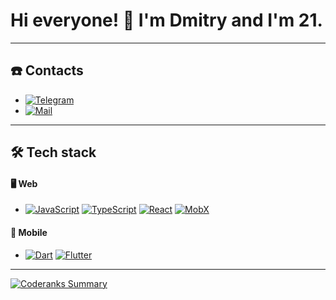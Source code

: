 # Hi everyone! 👋 I'm Dmitry and I'm 21.

---

## ☎️ Contacts

* [![Telegram](https://img.shields.io/badge/-Telegram-05122A?style=flat&logo=telegram)](https://t.me/ddmoody)
* [![Mail](https://img.shields.io/badge/-Email-05122A?style=flat&logo=gmail&logoColor=red)](mailto:dydynovdima6work@gmail.com)

---

## 🛠 Tech stack

#### 🖥 Web
* [![JavaScript](https://img.shields.io/badge/-JavaScript-05122A?style=flat&logo=javascript)](https://www.javascript.com/) [![TypeScript](https://img.shields.io/badge/-TypeScript-05122A?style=flat&logo=typescript)](https://www.typescriptlang.org/) [![React](https://img.shields.io/badge/-React-05122A?style=flat&logo=react&)](https://reactjs.org/) [![MobX](https://img.shields.io/badge/-Mobx-05122A?style=flat&logo=mobx)](https://mobx.js.org/README.html/)
#### 📱 Mobile
* [![Dart](https://img.shields.io/badge/-Dart-05122A?style=flat&logo=dart&logoColor=0175C2)](https://dart.dev/) [![Flutter](https://img.shields.io/badge/-Flutter-05122A?style=flat&logo=flutter&logoColor=lightblue)](http://flutter.dev/)

--- 
[![Coderanks Summary](https://cr-ss-service.azurewebsites.net/api/ScreenShot?widget=summary&username=neoz3p&badges=3&branding=false&show-header=true)](https://profile.codersrank.io/user/neoz3p/)
